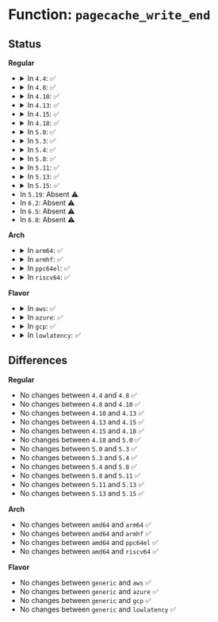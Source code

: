 # Function: <code>pagecache_write_end</code>

## Status
<b>Regular</b>
<ul>
<li>
<details>
<summary>In <code>4.4</code>: ✅</summary>

```c
int pagecache_write_end(struct file *file, struct address_space *mapping, loff_t pos, unsigned int len, unsigned int copied, struct page *page, void *fsdata);
```

**Collision:** Unique Global

**Inline:** No

**Transformation:** False

**Instances:**

```
In mm/filemap.c (ffffffff8118c610)
Location: mm/filemap.c:2388
Inline: False
Direct callers:
  - fs/namei.c:__page_symlink
  - fs/buffer.c:cont_write_begin
  - fs/buffer.c:cont_write_begin
```
**Symbols:**

```
ffffffff8118c610-ffffffff8118c62e: pagecache_write_end (STB_GLOBAL)
```
</details>
</li>
<li>
<details>
<summary>In <code>4.8</code>: ✅</summary>

```c
int pagecache_write_end(struct file *file, struct address_space *mapping, loff_t pos, unsigned int len, unsigned int copied, struct page *page, void *fsdata);
```

**Collision:** Unique Global

**Inline:** No

**Transformation:** False

**Instances:**

```
In mm/filemap.c (ffffffff8119f460)
Location: mm/filemap.c:2565
Inline: False
Direct callers:
  - fs/namei.c:__page_symlink
  - fs/buffer.c:cont_write_begin
  - fs/buffer.c:cont_write_begin
```
**Symbols:**

```
ffffffff8119f460-ffffffff8119f47e: pagecache_write_end (STB_GLOBAL)
```
</details>
</li>
<li>
<details>
<summary>In <code>4.10</code>: ✅</summary>

```c
int pagecache_write_end(struct file *file, struct address_space *mapping, loff_t pos, unsigned int len, unsigned int copied, struct page *page, void *fsdata);
```

**Collision:** Unique Global

**Inline:** No

**Transformation:** False

**Instances:**

```
In mm/filemap.c (ffffffff811aee80)
Location: mm/filemap.c:2681
Inline: False
Direct callers:
  - fs/namei.c:__page_symlink
  - fs/buffer.c:cont_write_begin
  - fs/buffer.c:cont_write_begin
```
**Symbols:**

```
ffffffff811aee80-ffffffff811aee9e: pagecache_write_end (STB_GLOBAL)
```
</details>
</li>
<li>
<details>
<summary>In <code>4.13</code>: ✅</summary>

```c
int pagecache_write_end(struct file *file, struct address_space *mapping, loff_t pos, unsigned int len, unsigned int copied, struct page *page, void *fsdata);
```

**Collision:** Unique Global

**Inline:** No

**Transformation:** False

**Instances:**

```
In mm/filemap.c (ffffffff811b59b0)
Location: mm/filemap.c:2818
Inline: False
Direct callers:
  - fs/namei.c:__page_symlink
  - fs/buffer.c:cont_write_begin
  - fs/buffer.c:cont_write_begin
```
**Symbols:**

```
ffffffff811b59b0-ffffffff811b59c5: pagecache_write_end (STB_GLOBAL)
```
</details>
</li>
<li>
<details>
<summary>In <code>4.15</code>: ✅</summary>

```c
int pagecache_write_end(struct file *file, struct address_space *mapping, loff_t pos, unsigned int len, unsigned int copied, struct page *page, void *fsdata);
```

**Collision:** Unique Global

**Inline:** No

**Transformation:** False

**Instances:**

```
In mm/filemap.c (ffffffff811c9ad0)
Location: mm/filemap.c:2988
Inline: False
Direct callers:
  - fs/namei.c:__page_symlink
  - fs/buffer.c:cont_write_begin
  - fs/buffer.c:cont_write_begin
```
**Symbols:**

```
ffffffff811c9ad0-ffffffff811c9aeb: pagecache_write_end (STB_GLOBAL)
```
</details>
</li>
<li>
<details>
<summary>In <code>4.18</code>: ✅</summary>

```c
int pagecache_write_end(struct file *file, struct address_space *mapping, loff_t pos, unsigned int len, unsigned int copied, struct page *page, void *fsdata);
```

**Collision:** Unique Global

**Inline:** No

**Transformation:** False

**Instances:**

```
In mm/filemap.c (ffffffff811eac30)
Location: mm/filemap.c:2988
Inline: False
Direct callers:
  - fs/namei.c:__page_symlink
  - fs/buffer.c:cont_write_begin
  - fs/buffer.c:cont_write_begin
```
**Symbols:**

```
ffffffff811eac30-ffffffff811eac4b: pagecache_write_end (STB_GLOBAL)
```
</details>
</li>
<li>
<details>
<summary>In <code>5.0</code>: ✅</summary>

```c
int pagecache_write_end(struct file *file, struct address_space *mapping, loff_t pos, unsigned int len, unsigned int copied, struct page *page, void *fsdata);
```

**Collision:** Unique Global

**Inline:** No

**Transformation:** False

**Instances:**

```
In mm/filemap.c (ffffffff811fb7a0)
Location: mm/filemap.c:3057
Inline: False
Direct callers:
  - fs/namei.c:__page_symlink
  - fs/buffer.c:cont_write_begin
  - fs/buffer.c:cont_write_begin
```
**Symbols:**

```
ffffffff811fb7a0-ffffffff811fb7bb: pagecache_write_end (STB_GLOBAL)
```
</details>
</li>
<li>
<details>
<summary>In <code>5.3</code>: ✅</summary>

```c
int pagecache_write_end(struct file *file, struct address_space *mapping, loff_t pos, unsigned int len, unsigned int copied, struct page *page, void *fsdata);
```

**Collision:** Unique Global

**Inline:** No

**Transformation:** False

**Instances:**

```
In mm/filemap.c (ffffffff81212e30)
Location: mm/filemap.c:3176
Inline: False
Direct callers:
  - fs/namei.c:__page_symlink
  - fs/buffer.c:cont_write_begin
  - fs/buffer.c:cont_write_begin
```
**Symbols:**

```
ffffffff81212e30-ffffffff81212e4b: pagecache_write_end (STB_GLOBAL)
```
</details>
</li>
<li>
<details>
<summary>In <code>5.4</code>: ✅</summary>

```c
int pagecache_write_end(struct file *file, struct address_space *mapping, loff_t pos, unsigned int len, unsigned int copied, struct page *page, void *fsdata);
```

**Collision:** Unique Global

**Inline:** No

**Transformation:** False

**Instances:**

```
In mm/filemap.c (ffffffff81220650)
Location: mm/filemap.c:3133
Inline: False
Direct callers:
  - fs/namei.c:__page_symlink
  - fs/buffer.c:cont_write_begin
  - fs/buffer.c:cont_write_begin
```
**Symbols:**

```
ffffffff81220650-ffffffff8122066b: pagecache_write_end (STB_GLOBAL)
```
</details>
</li>
<li>
<details>
<summary>In <code>5.8</code>: ✅</summary>

```c
int pagecache_write_end(struct file *file, struct address_space *mapping, loff_t pos, unsigned int len, unsigned int copied, struct page *page, void *fsdata);
```

**Collision:** Unique Global

**Inline:** No

**Transformation:** False

**Instances:**

```
In mm/filemap.c (ffffffff8124d9f0)
Location: mm/filemap.c:3142
Inline: False
Direct callers:
  - fs/namei.c:__page_symlink
  - fs/buffer.c:cont_expand_zero
  - fs/buffer.c:cont_expand_zero
  - fs/buffer.c:generic_cont_expand_simple
```
**Symbols:**

```
ffffffff8124d9f0-ffffffff8124da0b: pagecache_write_end (STB_GLOBAL)
```
</details>
</li>
<li>
<details>
<summary>In <code>5.11</code>: ✅</summary>

```c
int pagecache_write_end(struct file *file, struct address_space *mapping, loff_t pos, unsigned int len, unsigned int copied, struct page *page, void *fsdata);
```

**Collision:** Unique Global

**Inline:** No

**Transformation:** False

**Instances:**

```
In mm/filemap.c (ffffffff81257f40)
Location: mm/filemap.c:3237
Inline: False
Direct callers:
  - fs/namei.c:__page_symlink
  - fs/buffer.c:cont_expand_zero
  - fs/buffer.c:cont_expand_zero
  - fs/buffer.c:generic_cont_expand_simple
```
**Symbols:**

```
ffffffff81257f40-ffffffff81257f5b: pagecache_write_end (STB_GLOBAL)
```
</details>
</li>
<li>
<details>
<summary>In <code>5.13</code>: ✅</summary>

```c
int pagecache_write_end(struct file *file, struct address_space *mapping, loff_t pos, unsigned int len, unsigned int copied, struct page *page, void *fsdata);
```

**Collision:** Unique Global

**Inline:** No

**Transformation:** False

**Instances:**

```
In mm/filemap.c (ffffffff8125c520)
Location: mm/filemap.c:3484
Inline: False
Direct callers:
  - fs/namei.c:__page_symlink
  - fs/buffer.c:cont_expand_zero
  - fs/buffer.c:cont_expand_zero
  - fs/buffer.c:generic_cont_expand_simple
```
**Symbols:**

```
ffffffff8125c520-ffffffff8125c53b: pagecache_write_end (STB_GLOBAL)
```
</details>
</li>
<li>
<details>
<summary>In <code>5.15</code>: ✅</summary>

```c
int pagecache_write_end(struct file *file, struct address_space *mapping, loff_t pos, unsigned int len, unsigned int copied, struct page *page, void *fsdata);
```

**Collision:** Unique Global

**Inline:** No

**Transformation:** False

**Instances:**

```
In mm/filemap.c (ffffffff812983e0)
Location: mm/filemap.c:3601
Inline: False
Direct callers:
  - fs/namei.c:__page_symlink
  - fs/buffer.c:cont_expand_zero
  - fs/buffer.c:cont_expand_zero
  - fs/buffer.c:generic_cont_expand_simple
```
**Symbols:**

```
ffffffff812983e0-ffffffff812983fe: pagecache_write_end (STB_GLOBAL)
```
</details>
</li>
<li>
In <code>5.19</code>: Absent ⚠️
</li>
<li>
In <code>6.2</code>: Absent ⚠️
</li>
<li>
In <code>6.5</code>: Absent ⚠️
</li>
<li>
In <code>6.8</code>: Absent ⚠️
</li>
</ul>
<b>Arch</b>
<ul>
<li>
<details>
<summary>In <code>arm64</code>: ✅</summary>

```c
int pagecache_write_end(struct file *file, struct address_space *mapping, loff_t pos, unsigned int len, unsigned int copied, struct page *page, void *fsdata);
```

**Collision:** Unique Global

**Inline:** No

**Transformation:** False

**Instances:**

```
In mm/filemap.c (ffff8000102ad918)
Location: mm/filemap.c:3133
Inline: False
Direct callers:
  - fs/namei.c:__page_symlink
  - fs/buffer.c:cont_write_begin
  - fs/buffer.c:cont_write_begin
```
**Symbols:**

```
ffff8000102ad918-ffff8000102ad994: pagecache_write_end (STB_GLOBAL)
```
</details>
</li>
<li>
<details>
<summary>In <code>armhf</code>: ✅</summary>

```c
int pagecache_write_end(struct file *file, struct address_space *mapping, loff_t pos, unsigned int len, unsigned int copied, struct page *page, void *fsdata);
```

**Collision:** Unique Global

**Inline:** No

**Transformation:** False

**Instances:**

```
In mm/filemap.c (c04da220)
Location: mm/filemap.c:3133
Inline: False
Direct callers:
  - fs/namei.c:__page_symlink
  - fs/buffer.c:cont_write_begin
  - fs/buffer.c:cont_write_begin
```
**Symbols:**

```
c04da220-c04da26c: pagecache_write_end (STB_GLOBAL)
```
</details>
</li>
<li>
<details>
<summary>In <code>ppc64el</code>: ✅</summary>

```c
int pagecache_write_end(struct file *file, struct address_space *mapping, loff_t pos, unsigned int len, unsigned int copied, struct page *page, void *fsdata);
```

**Collision:** Unique Global

**Inline:** No

**Transformation:** False

**Instances:**

```
In mm/filemap.c (c000000000361800)
Location: mm/filemap.c:3133
Inline: False
Direct callers:
  - fs/namei.c:__page_symlink
  - fs/buffer.c:cont_write_begin
  - fs/buffer.c:cont_write_begin
  - fs/buffer.c:generic_cont_expand_simple
```
**Symbols:**

```
c000000000361800-c000000000361844: pagecache_write_end (STB_GLOBAL)
```
</details>
</li>
<li>
<details>
<summary>In <code>riscv64</code>: ✅</summary>

```c
int pagecache_write_end(struct file *file, struct address_space *mapping, loff_t pos, unsigned int len, unsigned int copied, struct page *page, void *fsdata);
```

**Collision:** Unique Global

**Inline:** No

**Transformation:** False

**Instances:**

```
In mm/filemap.c (ffffffe0001d3e18)
Location: mm/filemap.c:3133
Inline: False
Direct callers:
  - fs/namei.c:__page_symlink
  - fs/buffer.c:cont_write_begin
  - fs/buffer.c:cont_write_begin
```
**Symbols:**

```
ffffffe0001d3e18-ffffffe0001d3e72: pagecache_write_end (STB_GLOBAL)
```
</details>
</li>
</ul>
<b>Flavor</b>
<ul>
<li>
<details>
<summary>In <code>aws</code>: ✅</summary>

```c
int pagecache_write_end(struct file *file, struct address_space *mapping, loff_t pos, unsigned int len, unsigned int copied, struct page *page, void *fsdata);
```

**Collision:** Unique Global

**Inline:** No

**Transformation:** False

**Instances:**

```
In mm/filemap.c (ffffffff81218ca0)
Location: mm/filemap.c:3133
Inline: False
Direct callers:
  - fs/namei.c:__page_symlink
  - fs/buffer.c:cont_write_begin
  - fs/buffer.c:cont_write_begin
```
**Symbols:**

```
ffffffff81218ca0-ffffffff81218cbb: pagecache_write_end (STB_GLOBAL)
```
</details>
</li>
<li>
<details>
<summary>In <code>azure</code>: ✅</summary>

```c
int pagecache_write_end(struct file *file, struct address_space *mapping, loff_t pos, unsigned int len, unsigned int copied, struct page *page, void *fsdata);
```

**Collision:** Unique Global

**Inline:** No

**Transformation:** False

**Instances:**

```
In mm/filemap.c (ffffffff8120beb0)
Location: mm/filemap.c:3133
Inline: False
Direct callers:
  - fs/namei.c:__page_symlink
  - fs/buffer.c:cont_write_begin
  - fs/buffer.c:cont_write_begin
```
**Symbols:**

```
ffffffff8120beb0-ffffffff8120becb: pagecache_write_end (STB_GLOBAL)
```
</details>
</li>
<li>
<details>
<summary>In <code>gcp</code>: ✅</summary>

```c
int pagecache_write_end(struct file *file, struct address_space *mapping, loff_t pos, unsigned int len, unsigned int copied, struct page *page, void *fsdata);
```

**Collision:** Unique Global

**Inline:** No

**Transformation:** False

**Instances:**

```
In mm/filemap.c (ffffffff81216a40)
Location: mm/filemap.c:3133
Inline: False
Direct callers:
  - fs/namei.c:__page_symlink
  - fs/buffer.c:cont_write_begin
  - fs/buffer.c:cont_write_begin
```
**Symbols:**

```
ffffffff81216a40-ffffffff81216a5b: pagecache_write_end (STB_GLOBAL)
```
</details>
</li>
<li>
<details>
<summary>In <code>lowlatency</code>: ✅</summary>

```c
int pagecache_write_end(struct file *file, struct address_space *mapping, loff_t pos, unsigned int len, unsigned int copied, struct page *page, void *fsdata);
```

**Collision:** Unique Global

**Inline:** No

**Transformation:** False

**Instances:**

```
In mm/filemap.c (ffffffff81225ac0)
Location: mm/filemap.c:3133
Inline: False
Direct callers:
  - fs/namei.c:__page_symlink
  - fs/buffer.c:cont_write_begin
  - fs/buffer.c:cont_write_begin
```
**Symbols:**

```
ffffffff81225ac0-ffffffff81225adb: pagecache_write_end (STB_GLOBAL)
```
</details>
</li>
</ul>

## Differences
<b>Regular</b>
<ul>
<li>
No changes between <code>4.4</code> and <code>4.8</code> ✅
</li>
<li>
No changes between <code>4.8</code> and <code>4.10</code> ✅
</li>
<li>
No changes between <code>4.10</code> and <code>4.13</code> ✅
</li>
<li>
No changes between <code>4.13</code> and <code>4.15</code> ✅
</li>
<li>
No changes between <code>4.15</code> and <code>4.18</code> ✅
</li>
<li>
No changes between <code>4.18</code> and <code>5.0</code> ✅
</li>
<li>
No changes between <code>5.0</code> and <code>5.3</code> ✅
</li>
<li>
No changes between <code>5.3</code> and <code>5.4</code> ✅
</li>
<li>
No changes between <code>5.4</code> and <code>5.8</code> ✅
</li>
<li>
No changes between <code>5.8</code> and <code>5.11</code> ✅
</li>
<li>
No changes between <code>5.11</code> and <code>5.13</code> ✅
</li>
<li>
No changes between <code>5.13</code> and <code>5.15</code> ✅
</li>
</ul>
<b>Arch</b>
<ul>
<li>
No changes between <code>amd64</code> and <code>arm64</code> ✅
</li>
<li>
No changes between <code>amd64</code> and <code>armhf</code> ✅
</li>
<li>
No changes between <code>amd64</code> and <code>ppc64el</code> ✅
</li>
<li>
No changes between <code>amd64</code> and <code>riscv64</code> ✅
</li>
</ul>
<b>Flavor</b>
<ul>
<li>
No changes between <code>generic</code> and <code>aws</code> ✅
</li>
<li>
No changes between <code>generic</code> and <code>azure</code> ✅
</li>
<li>
No changes between <code>generic</code> and <code>gcp</code> ✅
</li>
<li>
No changes between <code>generic</code> and <code>lowlatency</code> ✅
</li>
</ul>
